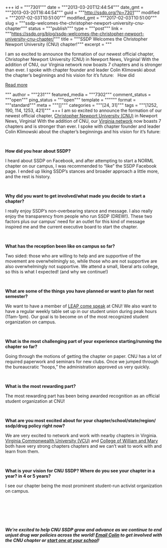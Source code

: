 +++
id = """7301"""
date = """2013-03-20T12:44:54"""
date_gmt = """2013-03-20T16:44:54"""
guid = """http://ssdp.org/?p=7301"""
modified = """2017-02-03T10:51:00"""
modified_gmt = """2017-02-03T10:51:00"""
slug = """ssdp-welcomes-the-christopher-newport-university-cnu-chapter"""
status = """publish"""
type = """post"""
link = """https://ssdp.org/blog/ssdp-welcomes-the-christopher-newport-university-cnu-chapter/"""
title = """SSDP Welcomes the Christopher Newport University (CNU) chapter!"""
excerpt = """<p>I am so excited to announce the formation of our newest official chapter, Christopher Newport University (CNU) in Newport News, Virginia! With the addition of CNU, our Virginia network now boasts 7 chapters and is stronger than ever. I spoke with chapter founder and leader Colin Klimowski about the chapter&#8217;s beginnings and his vision for it&#8217;s future: &nbsp; How did</p>
<div class="h10"></div>
<p><a class="more-link2 flat" href="https://ssdp.org/blog/ssdp-welcomes-the-christopher-newport-university-cnu-chapter/">Read more</a></p>
"""
author = """231"""
featured_media = """7302"""
comment_status = """open"""
ping_status = """open"""
template = """"""
format = """standard"""
meta = """[]"""
categories = """[24, 31]"""
tags = """[1252, 190, 114, 1253, 421]"""
+++
I am so excited to announce the formation of our newest official chapter, <a title="CNU SSDP" href="http://ssdp.org/chapters/mid-atlantic/virginia/christopher-newport-university-cnu/" target="_blank">Christopher Newport University (CNU)</a> in Newport News, Virginia! With the addition of CNU, our <a title="SSDP chapters in Virginia" href="http://ssdp.org/chapters/mid-atlantic/virginia/" target="_blank">Virginia network</a> now boasts 7 chapters and is stronger than ever. I spoke with chapter founder and leader Colin Klimowski about the chapter&#8217;s beginnings and his vision for it&#8217;s future:



&nbsp;



<strong>How did you hear about SSDP?</strong>



I heard about SSDP on Facebook, and after attempting to start a NORML chapter on our campus, I was recommended to &#8220;like&#8221; the SSDP Facebook page. I ended up liking SSDP&#8217;s stances and broader approach a little more, and the rest is history.



&nbsp;



<strong>Why did you want to get involved/what made you decide to start a chapter?</strong>



I really enjoy SSDP&#8217;s non-overbearing stance and message. I also really enjoy the transparency from people who run SSDP (DREW!). These two factors plus our campus&#8217; need for an outlet for this kind of message inspired me and the current executive board to start the chapter.



&nbsp;



<strong>What has the reception been like on campus so far?</strong>



<strong></strong>Two sided: those who are willing to help and are supportive of the movement are overwhelmingly so, while those who are not supportive are also overwhelmingly not supportive. We attend a small, liberal arts college, so this is what I expected! (and why we continue!)



&nbsp;



<strong>What are some of the things you have planned or want to plan for next semester?</strong>



We want to have a member of <a title="SSDP Speakers Bureau" href="http://ssdp.org/resources/speakers/" target="_blank">LEAP come speak</a> at CNU! We also want to have a regular weekly table set up in our student union during peak hours (11am-1pm). Our goal is to become on of the most recognized student organization on campus.



&nbsp;



<strong>What is the most challenging part of your experience starting/running the chapter so far?</strong>



<strong></strong>Going through the motions of getting the chapter on paper. CNU has a lot of required paperwork and seminars for new clubs. Once we jumped through the bureaucratic &#8220;hoops,&#8221; the administration approved us very quickly.



&nbsp;



<strong>What is the most rewarding part?</strong>



The most rewarding part has been being awarded recognition as an official student organization at CNU!



&nbsp;



<strong>What are you most excited about for your chapter/school/state/region/<wbr />ssdp/drug policy right now?</strong>



We are very excited to network and work with nearby chapters in Virginia. <a title="VCU SSDP" href="http://ssdp.org/chapters/mid-atlantic/virginia/virginia-commonwealth-university-vcu/" target="_blank">Virginia Commonwealth University (VCU)</a> and <a title="William and Mary SSDP" href="http://ssdp.org/chapters/mid-atlantic/virginia/william-and-mary/" target="_blank">College of William and Mary</a> both have very strong chapters chapters and we can&#8217;t wait to work with and learn from them.



&nbsp;



<strong>What is your vision for CNU SSDP? Where do you see your chapter in a year? in 4 or 5 years?</strong>



I see our chapter being the most prominent student-run activist organization on campus.



&nbsp;



&nbsp;



&nbsp;



<em><strong>We&#8217;re excited to help CNU SSDP grow and advance as we continue to end unjust drug war policies across the world! <a title="Email CNU SSDP" href="ssdp@cnu.edu" target="_blank">Email Colin</a> to get involved with the CNU chapter or <a title="Start an SSDP chapter at your school" href="http://ssdp.org/chapters/start/" target="_blank">start one at your school</a>!</strong></em>
